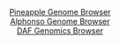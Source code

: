 <div id="Pineapple_Genome_Browser" align="center">
  <a href="https://igv.org/app/?sessionURL=blob:zZJba9swGIb_i6BlA8e25MaxDWUkbdJ2bZolxk0PFKM4sqNVlhxJjnMg_31q2djNCs3FxkAX0ocO7_fo2YEVkYoKDiKAbNi2IQQWUAvRxLisGLnFJVEgyjFTxAKS5EQSnhEQ7UCOlcbJ5MacXGhdqchxqK5aJeaFsJVn4xJvBceNsjNROmeCMTwTEmshldOTeCUcWqxaDZnhqrLN257dduZYYwezaiG4Ek5FeJE25r70VyktCBclScuaafoWIDV5TMa5neMv3WnczTKi1DXZXM1Pu9dX3Tuvnzxe.GePyehymvjT45gWHOtaktPvg7Bm4na2nPhLf3A3Wqv1pfcy2izPxkfe.XF_XVFJ1CnswMDzAwgDA4byOVn_Tz2bQQ_se1RMvrmjZRk_1L0x32JEOnSi0QW.G77T994CTGS18QBkC9mJoGt5rm.1kd96ncLAct3Q0JGCgujp2QJa4uzFbH_aAb2pjC1AkWX9Jo4FhJwTCaJW6LodGIaofdI5ccMQ7q0dqCX7e2gHySTsuKiLkJ_mlGmj8jxVvFI25txeZbldbA9keYR6va.l23B...jz4GqBvHtTC.Lh4CYe9__I85WUef7tC02zH0n1T8z7SBBbzw7VLdgM4.S.bs5Ju385fugZPOhClAxV623yLqDD4ORCllib_aZilj.dW2FJMdemsKKKziijejM1HEUDIog8oy7IBBPGRSCL2SfXci3Ydj__VtTbP.9_AA--">Pineapple Genome Browser</a>
</div>
<div id="Alphonso_Genome_Browser" align="center">
  <a href="https://igv.org/app/?sessionURL=blob:zZJtb9owFIX_iyWqTQqJnQB5kaophVIKFLaywNqqipzgBLeJndomFBD_fR7atC.dVD5smmTJ9pXte87xswc1EZJyBgJgm6htIgQMIFd8M8NlVZAJLokEQYYLSQwgSEYEYSkBwR5kWCoc3Y71zZVSlQwsi6qqWWKWc1M6Ji7xjjO8kWbKS6vLiwInXGDFhbQuBK65RfO6uSEJripT93bMtrXEClu4qFacSW5VhOXxRr8X_yrFOWG8JHG5LhQ9Coi1Hq1xaWb4U7iYhWlKpByR7fXyPBxdh3PnMrq_6nTvo.lgEXUWZzOaM6zWgpxXw4m00dV0uh27n4cs9J6_jHsN.wL3W_Sm4fTOLl8rKog8Ry7ynI6HjtFQtiSv_5NrPeiJzmdOlu3QZbr7WvbvvrG7CbvKe08DNOx5b_q2wcEABU_XmgSQroQbIGg4sGO07U7zxxJ5BoS.TkdwCoKHRwMogdNnffxhD9S20rwASV7WR3QMwMWSCBA0fQhd5Pt2u.W2oO.jg7EHa1H8vWj70a3vQju07U6c0UJpmJexZJU0MWNmnWZmvjsxy3RE5gNNTdSdh1TPY_elO5hFuxacUXnD_5CnAXT74xdqs.9R9U_Ie48QUyWn4jZd3yctB5ZPdZYNw2jQfpnUicc3XsPuwzcDcrTd08LJuCix0ud1RW9_MldjQTFTulBTSRNaULVd6Bz5BgTIdjS6IOUF1ywCkScfoAEN1IYffyPqHB4P3wE-">Alphonso Genome Browser</a>
</div>


<div id="DAF_Genomics_Browser" align="center">
  <a href="https://igv.org/app/?sessionURL=blob:tZFrb9owFIb_iyX6KQnYgUAioSnb2hXoLipNGa0qdJqckBTHDrYDtIj_Xot1mrSpmiZ1km3ZOpf39Xn2ZINKl1KQiDCP9jxKiUN0IbdTqGqOX6BCTaIcuEaHKMxRoUiRRHuSgzaQXF7YysKYWkftdga5u0QhqzLVnvY9qF0tG1OgTXWZBxU8SQFb7aWysskG2sDrQgot25CmqLXbadcolost2ONnbHFsiYuq4aY8qi6sCWss83KwbkuR4e4vRv6Dsl3lu3g2jY_1E3wcZcN4Moqv_dPk5lPw4Sb5ej5LgtnJtFwKMI3CYdZ8Y_P7BzFqsfcPYxFmlK6W2QSuCjVatfyPJ6e7ulSoh7RPB34woIMeOTiEy7SxEEhaKBrRrtNnA4d1u.7L1e8FdgpKliS6vXOIUZCubPrtnpjH2qIiGtfNkZpDpMpQkcgNO50.DUPW6_a7nTCkB2dPGsXfmOVZchn2OyxmLPDuobL6ecmPA7RCfwbfCuRvne3.V1BjOV6ffzctdrb.3HCWPe2u6Q435ZzPN6.BcsirH8ulqsDY0I_nCxbgVq9CYX5x8Q93h2c-">DAF Genomics Browser</a>
</div>
